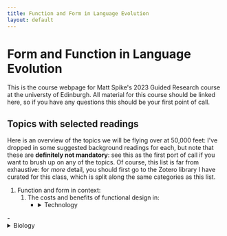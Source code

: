 ```yaml
---
title: Function and Form in Language Evolution
layout: default
---
```


# Form and Function in Language Evolution
This is the course webpage for Matt Spike's 2023 Guided Research course at the universty of Edinburgh.
All material for this course should be linked here, so if you have any questions this should be your first point of call.

## Topics with selected readings

Here is an overview of the topics we will be flying over at 50,000 feet: I've dropped in some suggested background readings for each, but note that these are **definitely not mandatory**: see this as the first port of call if you want to brush up on any of the topics. Of course, this list is far from exhaustive: for *more* detail, you should first go to the Zotero library I have curated for this class, which is split along the same categories as this list.

1. Function and form in context:
	1. The costs and benefits of functional design in:
		- <details>
			<summary>Technology</summary>
	
			* Allocating cost and benefits: [Adler & Posner 1999](https://heinonline.org/HOL/P?h=hein.journals/ylr109&i=203 "Adler, M. D., & Posner, E. A. (1999). Rethinking Cost-Benefit Analysis. Yale Law Journal, 109(2), 165–248. https://doi.org/10.2307/797489")
			* Design: [Mantei 1988](https://doi.org/10.1145/42404.42408 "Mantei, M. M., & Teorey, T. J. (1988). Cost/benefit analysis for incorporating human factors in the software lifecycle. Communications of the ACM, 31(4), 428–439. https://doi.org/10.1145/42404.42408")
			* Decisions & Risk: [Fischhoff 2020](https://www.science.org/doi/full/10.1126/science.aaa6516 "Fischhoff, B. (2015). The realities of risk-cost-benefit analysis. Science, 350(6260), aaa6516. https://doi.org/10.1126/science.aaa6516")
			* The Ford Pinto Case: [Smith 2017](https://heinonline.org/HOL/P?h=hein.journals/twlram2016&i=212 "Smith, B. W. (2017) THE TROLLEY AND THE PINTO: COST- BENEFIT ANALYSIS IN AUTOMATED DRIVING AND OTHER CYBER- PHYSICAL SYSTEMS. Texas A&M Law Review, 4(4(2)), 197–208.")
			
</details>
		- <details>
			<summary>Biology</summary>
	
			* Body size and metabolism: [Kozłowski, Konarzewski, & Czarnoleski 2020](https://doi.org/10.1111/brv.12615 "Kozłowski, J., Konarzewski, M., & Czarnoleski, M. (2020). Coevolution of body size and metabolic rate in vertebrates: A life-history perspective. Biological Reviews, 95(5), 1393–1417. https://doi.org/10.1111/brv.12615")
			* Functional traits: [Barr, Boisvert & Bateman 2021](https://www.mdpi.com/2221-3759/9/4/53 "Barr, J. I., Boisvert, C. A., & Bateman, P. W. (2021). At What Cost? Trade-Offs and Influences on Energetic Investment in Tail Regeneration in Lizards Following Autotomy. Journal of Developmental Biology, 9(4), 53. https://doi.org/10.3390/jdb9040053")
			* Behaviour: [Griffiths 1986](https://www.jstor.org/stable/4691 "Griffiths, D. (1986). Pit Construction by Ant-Lion Larvae: A Cost-Benefit Analysis. Journal of Animal Ecology, 55(1), 39–57. https://doi.org/10.2307/4691")
			* Learning: [Johnston et al 1982](https://www.sciencedirect.com/science/article/pii/S0065345408600467 "Johnston, T. D. (1982). Selective Costs and Benefits in the Evolution of Learning. In J. S. Rosenblatt, R. A. Hinde, C. Beer, & M.-C. Busnel (Eds.), Advances in the Study of Behavior (Vol. 12, pp. 65–106). Academic Press. https://doi.org/10.1016/S0065-3454(08)60046-7")
	
			</details>
		* Human cognition and culture
	2. The origins of design
		- <details>
			<summary>Biological evolution</summary>
	
			* Mechanisms: Selection, mutation, drift [Berkeley UCMP](https://evolution.berkeley.edu/evolution-101/mechanisms-the-processes-of-evolution/ "© UC Museum of Paleontology Understanding Evolution, www.understandingevolution.org")
			* Evolutionary Novelties: [Wagner 2010](https://www.sciencedirect.com/science/article/pii/S0960982209019459 "Wagner, G. P. (2015). Evolutionary innovations and novelties: Let us get down to business! Zoologischer Anzeiger - A Journal of Comparative Zoology, 256, 75–81. https://doi.org/10.1016/j.jcz.2015.04.006")
			* Development and Constraints: [Arnold 1992](https://www.journals.uchicago.edu/doi/abs/10.1086/285398 "Arnold, S. J. (1992). Constraints on Phenotypic Evolution. The American Naturalist, 140, S85–S107. https://doi.org/10.1086/285398")
			* Evolutionary Ecology: [Collins 1986](https://www.jstor.org/stable/4330976 "Collins, J. P. (1986). 'Evolutionary Ecology' and the Use of Natural Selection in Ecological Theory. Journal of the History of Biology, 19(2), 257–288. https://doi.org/10.1007/BF00138879")
			* Systems Biology: [Aderem 2005](https://www.jstor.org/stable/4330976 "Aderem, A. (2005). Systems Biology: Its Practice and Challenges. Cell, 121(4), 511–513. https://doi.org/10.1016/j.cell.2005.04.020")
	
			</details>
		- <details>
			<summary>Cultural Evolution</summary>
	
			* Overview: [Mesoudi 2016](https://link.springer.com/article/10.1007/s11692-015-9320-0 "Mesoudi, A. (2016). Cultural Evolution: A Review of Theory, Findings and Controversies. Evolutionary Biology, 43(4), 481–497. https://doi.org/10.1007/s11692-015-9320-0")
			* Cumulative culture [Caldwell & Millen 2008](https://doi.org/10.1098%2Frstb.2008.0133 "Caldwell, C. A., & Millen, A. E. (2008). Studying cumulative cultural evolution in the laboratory. Philosophical Transactions of the Royal Society B: Biological Sciences, 363(1509), 3529–3539. https://doi.org/10.1098/rstb.2008.0133")
			* Theories: 
				* Dual Inheritance Theory [Henrich & McElreath 2007](https://doi.org/10.1093/oxfordhb/9780198568308.013.0038 "Henrich, J., & McElreath, R. (2007). Dual-inheritance theory: The evolution of human cultural capacities and cultural evolution. In L. Barrett & R. Dunbar (Eds.), Oxford Handbook of Evolutionary Psychology (p. 0). Oxford University Press. https://doi.org/10.1093/oxfordhb/9780198568308.013.0038")
				* Cultural Attraction Theory [Miton 2022](https://psyarxiv.com/qs2et/ "Miton, H. (2022). Cultural Attraction [Preprint]. PsyArXiv. https://doi.org/10.31234/osf.io/qs2et")
				* Paris vs California: [Buskell 2019](https://doi.org/10.1002/evan.21762 "Buskell, A. (2019). Looking for middle ground in cultural attraction theory. Evolutionary Anthropology: Issues, News, and Reviews, 28(1), 14–17. https://doi.org/10.1002/evan.21762")
			* Systems Approaches: [Buskell 2019](https://doi.org/10.1057/s41599-019-0343-5 "Buskell, A., Enquist, M., & Jansson, F. (2019). A systems approach to cultural evolution. Palgrave Communications, 5(1), 131. https://doi.org/10.1057/s41599-019-0343-5")
			* Fidelity and Granularity: [Charbonneah & Bouratt 2021](https://doi.org/10.1007/s11229-021-03047-1 "Charbonneau, M., & Bourrat, P. (2021). Fidelity and the grain problem in cultural evolution. Synthese, 199(3), 5815–5836. https://doi.org/10.1007/s11229-021-03047-1")
	
		</details>
	3. Explaining Design
		- <details>
			<summary>Theories and Frameworks:</summary>
		 
			* Adaptation: 
		 		* Meyr's Ultimate/Proximate Distinction: [Laland et al 2011](https://www.science.org/doi/abs/10.1126/science.1210879 "Laland, K. N., Sterelny, K., Odling-Smee, J., Hoppitt, W., & Uller, T. (2011). Cause and Effect in Biology Revisited: Is Mayr’s Proximate-Ultimate Dichotomy Still Useful? Science, 334(6062), 1512–1516. https://doi.org/10/bn7zk9") 
		 		* Tinbergen's 4 Questions [Spike 2017](http://link.springer.com/10.1007/s10539-018-9610-x "Spike, M. (2017). The evolution of linguistic rules. Biology & Philosophy, 32(6), 887–904. https://doi.org/10/gmstz9")
			* Cognition: 
		 		* Overview of Cognitive Science: [Oberlander 2006](https://www.sciencedirect.com/science/article/pii/B0080448542008567 "Oberlander, J. (2006). Cognitive Science: Overview. In K. Brown (Ed.), Encyclopedia of Language & Linguistics (Second Edition) (pp. 562–568). Elsevier. https://doi.org/10.1016/B0-08-044854-2/00856-7")
		 		* Marr's 4 levels: [Elber-Dorozko & Shagrir, 2018](https://www.taylorfrancis.com/chapters/edit/10.4324/9781315643670-16/computation-levels-cognitive-neural-sciences-lotem-elber-dorozko-oron-shagrir "Elber-Dorozko, L., & Shagrir, O. (2018). Computation and levels in the cognitive and neural sciences. In The Routledge Handbook of the Computational Mind. Routledge.")
	
			</details>
		- <details>
			<summary>Extensions:</summary>
	
			* Biology:
				* Non-genetic inheritance: [Jablonka & Lamb 2007](https://doi.org/10.1017/S0140525X07002221 "Jablonka, E., & Lamb, M. J. (2007). Précis of Evolution in Four Dimensions. Behavioral and Brain Sciences, 30(4), 353–365. https://doi.org/10.1017/S0140525X07002221")
				* Novelty, Plasticity & Niche Construction: [Sterelny 2009](https://link.springer.com/chapter/10.1007/978-1-4020-9636-5_7 "Sterelny, K. (2009). Novelty, Plasticity and Niche Construction: The Influence of Phenotypic Variation on Evolution. In A. Barberousse, M. Morange, & T. Pradeu (Eds.), Mapping the Future of Biology: Evolving Concepts and Theories (pp. 93–110). Springer Netherlands. https://doi.org/10.1007/978-1-4020-9636-5_7")
				* Extended Evolutionary Synthesis: [Laland et al 2015](https://royalsocietypublishing.org/doi/full/10.1098/rspb.2015.1019 "Laland, K. N., Uller, T., Feldman, M. W., Sterelny, K., Müller, G. B., Moczek, A., Jablonka, E., & Odling-Smee, J. (2015). The extended evolutionary synthesis: Its structure, assumptions and predictions. Proceedings of the Royal Society B: Biological Sciences, 282(1813), 20151019. https://doi.org/10.1098/rspb.2015.1019")
			* Cognition:
				* 4e Cognition: [Clark 2017](https://doi.org/10.1002/9781405164535.ch39 "Clark, A. (2017). Embodied, Situated, and Distributed Cognition. In A Companion to Cognitive Science (pp. 506–517). John Wiley & Sons, Ltd. https://doi.org/10.1002/9781405164535.ch39")
		 		* Culture & Cognition: [Heyes 2018](https://doi.org/10.1098/rstb.2017.0051 "Heyes, C. (2018). Enquire within: Cultural evolution and cognitive science. Philosophical Transactions of the Royal Society B: Biological Sciences, 373(1743), 20170051. https://doi.org/10.1098/rstb.2017.0051")
	
			</details>
		- <details>
			<summary> Critiques of adaptationism and teleology in:</summary>
	
			* biology: [Gould & Lewontin 1979](https://royalsocietypublishing.org/doi/10.1098/rspb.1979.0086 "Gould, S. J., Lewontin, R. C., Maynard Smith, J., & Holliday, R. (1997). The spandrels of San Marco and the Panglossian paradigm: A critique of the adaptationist programme. Proceedings of the Royal Society of London. Series B. Biological Sciences, 205(1161), 581–598. https://doi.org/10.1098/rspb.1979.0086")
			* (evolutionary) psychology: see [SEP entry, Downes 2021](https://plato.stanford.edu/entries/evolutionary-psychology/ "Downes, Stephen M., 'Evolutionary Psychology', The Stanford Encyclopedia of Philosophy (Spring 2021 Edition), Edward N. Zalta (ed.), URL = <https://plato.stanford.edu/archives/spr2021/entries/evolutionary-psychology/>") 
			* culture: [Fracchia & Lewontin 1979](https://royalsocietypublishing.org/doi/10.1098/rspb.1979.0086 "Fracchia, J., & Lewontin, R. C. (1999). Does Culture Evolve? History and Theory, 38(4), 52–78. https://doi.org/10/dxhwmk")
	
			</details>
2. Natural Communication
	1. Biological communication
		* Function as definitional
		* Diverse forms, limited functions
		* Manipulation, inclusive fitness, or group selection?
	2. Human communication
		* Are language and communication co-extensive?
		* Diverse forms, unlimited function, and the role of pragmatics
		* Language design: thought or communication?
4.  Information Theory: function and form in generalised communication
5. 
  
